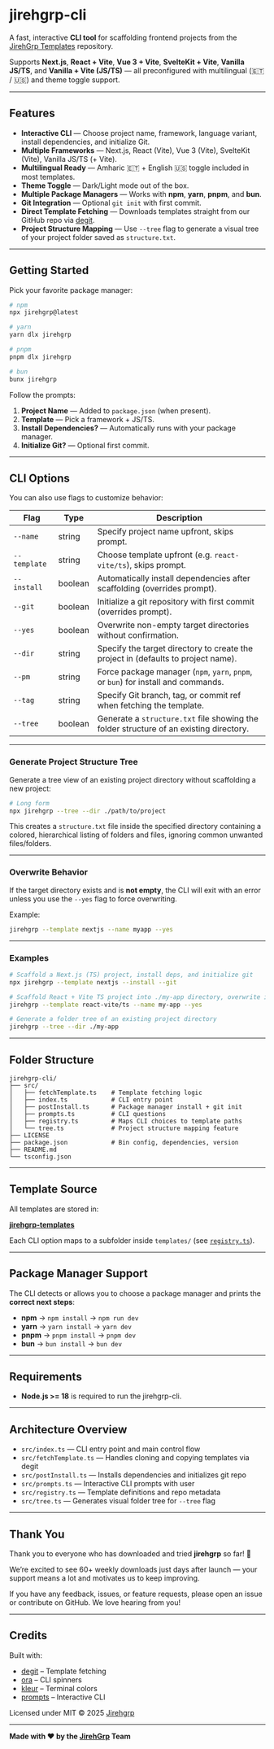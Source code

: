 # jirehgrp-cli

A fast, interactive **CLI tool** for scaffolding frontend projects from the [JirehGrp Templates](https://github.com/jirehgrp-org/jirehgrp-templates) repository.

Supports **Next.js**, **React + Vite**, **Vue 3 + Vite**, **SvelteKit + Vite**, **Vanilla JS/TS**, and **Vanilla + Vite (JS/TS)** — all preconfigured with multilingual (🇪🇹 / 🇺🇸) and theme toggle support.

---

## Features

* **Interactive CLI** — Choose project name, framework, language variant, install dependencies, and initialize Git.
* **Multiple Frameworks** — Next.js, React (Vite), Vue 3 (Vite), SvelteKit (Vite), Vanilla JS/TS (+ Vite).
* **Multilingual Ready** — Amharic 🇪🇹 + English 🇺🇸 toggle included in most templates.
* **Theme Toggle** — Dark/Light mode out of the box.
* **Multiple Package Managers** — Works with **npm**, **yarn**, **pnpm**, and **bun**.
* **Git Integration** — Optional `git init` with first commit.
* **Direct Template Fetching** — Downloads templates straight from our GitHub repo via [degit](https://github.com/Rich-Harris/degit).
* **Project Structure Mapping** — Use `--tree` flag to generate a visual tree of your project folder saved as `structure.txt`.

---

## Getting Started

Pick your favorite package manager:

```bash
# npm
npx jirehgrp@latest

# yarn
yarn dlx jirehgrp

# pnpm
pnpm dlx jirehgrp

# bun
bunx jirehgrp
```

Follow the prompts:

1. **Project Name** — Added to `package.json` (when present).
2. **Template** — Pick a framework + JS/TS.
3. **Install Dependencies?** — Automatically runs with your package manager.
4. **Initialize Git?** — Optional first commit.

---

## CLI Options

You can also use flags to customize behavior:

| Flag         | Type    | Description                                                                            |
| ------------ | ------- | -------------------------------------------------------------------------------------- |
| `--name`     | string  | Specify project name upfront, skips prompt.                                            |
| `--template` | string  | Choose template upfront (e.g. `react-vite/ts`), skips prompt.                          |
| `--install`  | boolean | Automatically install dependencies after scaffolding (overrides prompt).               |
| `--git`      | boolean | Initialize a git repository with first commit (overrides prompt).                      |
| `--yes`      | boolean | Overwrite non-empty target directories without confirmation.                           |
| `--dir`      | string  | Specify the target directory to create the project in (defaults to project name).      |
| `--pm`       | string  | Force package manager (`npm`, `yarn`, `pnpm`, or `bun`) for install and commands.      |
| `--tag`      | string  | Specify Git branch, tag, or commit ref when fetching the template.                     |
| `--tree`     | boolean | Generate a `structure.txt` file showing the folder structure of an existing directory. |

---

### Generate Project Structure Tree

Generate a tree view of an existing project directory without scaffolding a new project:

```bash
# Long form
npx jirehgrp --tree --dir ./path/to/project
```

This creates a `structure.txt` file inside the specified directory containing a colored, hierarchical listing of folders and files, ignoring common unwanted files/folders.

---

### Overwrite Behavior

If the target directory exists and is **not empty**, the CLI will exit with an error unless you use the `--yes` flag to force overwriting.

Example:

```bash
jirehgrp --template nextjs --name myapp --yes
```

---

### Examples

```bash
# Scaffold a Next.js (TS) project, install deps, and initialize git
npx jirehgrp --template nextjs --install --git

# Scaffold React + Vite TS project into ./my-app directory, overwrite if exists
jirehgrp --template react-vite/ts --name my-app --yes

# Generate a folder tree of an existing project directory
jirehgrp --tree --dir ./my-app
```

---

## Folder Structure

```plaintext
jirehgrp-cli/
├── src/
│   ├── fetchTemplate.ts    # Template fetching logic
│   ├── index.ts            # CLI entry point
│   ├── postInstall.ts      # Package manager install + git init
│   ├── prompts.ts          # CLI questions
│   ├── registry.ts         # Maps CLI choices to template paths
│   └── tree.ts             # Project structure mapping feature
├── LICENSE
├── package.json            # Bin config, dependencies, version
├── README.md
└── tsconfig.json
```

---

## Template Source

All templates are stored in:

**[jirehgrp-templates](https://github.com/jirehgrp-org/jirehgrp-templates)**

Each CLI option maps to a subfolder inside `templates/` (see [`registry.ts`](src/registry.ts)).

---

## Package Manager Support

The CLI detects or allows you to choose a package manager and prints the **correct next steps**:

* **npm** → `npm install` → `npm run dev`
* **yarn** → `yarn install` → `yarn dev`
* **pnpm** → `pnpm install` → `pnpm dev`
* **bun** → `bun install` → `bun dev`

---

## Requirements

* **Node.js >= 18** is required to run the jirehgrp-cli.

---

## Architecture Overview

* `src/index.ts` — CLI entry point and main control flow
* `src/fetchTemplate.ts` — Handles cloning and copying templates via degit
* `src/postInstall.ts` — Installs dependencies and initializes git repo
* `src/prompts.ts` — Interactive CLI prompts with user
* `src/registry.ts` — Template definitions and repo metadata
* `src/tree.ts` — Generates visual folder tree for `--tree` flag

---

## Thank You

Thank you to everyone who has downloaded and tried **jirehgrp** so far! 🚀

We’re excited to see 60+ weekly downloads just days after launch — your support means a lot and motivates us to keep improving.

If you have any feedback, issues, or feature requests, please open an issue or contribute on GitHub. We love hearing from you!

---

## Credits

Built with:

* [degit](https://github.com/Rich-Harris/degit) – Template fetching
* [ora](https://github.com/sindresorhus/ora) – CLI spinners
* [kleur](https://github.com/lukeed/kleur) – Terminal colors
* [prompts](https://github.com/terkelg/prompts) – Interactive CLI

Licensed under MIT © 2025 [Jirehgrp](https://jirehgrp.com)

---

**Made with ❤️ by the [JirehGrp](https://jirehgrp.com) Team**
